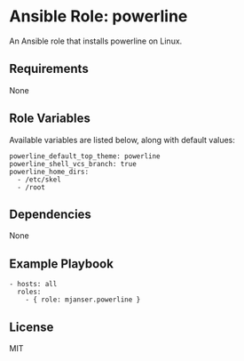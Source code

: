 # Ansible Role: powerline

An Ansible role that installs powerline on Linux.

## Requirements

None

## Role Variables

Available variables are listed below, along with default values:

    powerline_default_top_theme: powerline
    powerline_shell_vcs_branch: true
    powerline_home_dirs:
      - /etc/skel
      - /root

## Dependencies

None

## Example Playbook

    - hosts: all
      roles:
        - { role: mjanser.powerline }

## License

MIT
